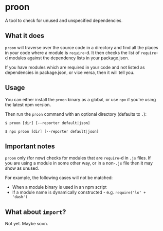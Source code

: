 # proon

A tool to check for unused and unspecified dependencies.

## What it does

`proon` will traverse over the source code in a directory and find all the places in your code where a module is `require`-d. It then checks the list of `require`-d modules against the dependency lists in your package.json.

If you have modules which are required in your code and not listed as dependencies in package.json, or vice versa, then it will tell you.

## Usage

You can either install the `proon` binary as a global, or use `npx` if you're using the latest npm version.

Then run the `proon` command with an optional directory (defaults to `.`):

```
$ proon [dir] [--reporter default|json]
```

```
$ npx proon [dir] [--reporter default|json]
```

## Important notes

`proon` only (for now) checks for modules that are `require`-d in `.js` files. If you are using a module in some other way, or in a non-`.js` file then it may show as unused.

For example, the following cases will not be matched:

* When a module binary is used in an npm script
* If a module name is dynamically constructed - e.g. `require('lo' + 'dash')`

## What about `import`?

Not yet. Maybe soon.
